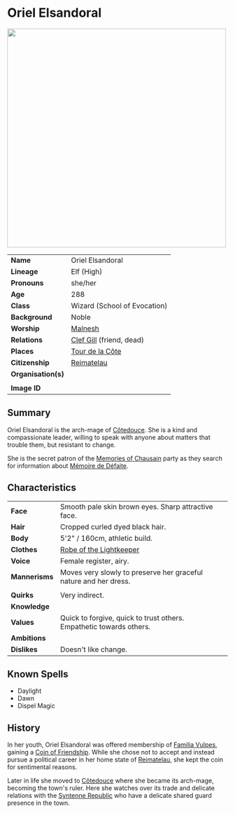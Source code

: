 # Oriel Elsandoral

<img src="https://raw.githubusercontent.com/jesskelsall/astarus-images/main/characters/portraits/imageid.png" height="500" />

|||
| --- | --- |
| **Name** | Oriel Elsandoral | character.4
| **Lineage** | Elf (High) |
| **Pronouns** | she/her |
| **Age** | 288 |
| **Class** | Wizard (School of Evocation) |
| **Background** | Noble |
| **Worship** | [Malnesh](../gods/deities/malnesh.md) |
| **Relations** | [Clef Gill](clef-gill.md) (friend, dead) |
| **Places** | [Tour de la Côte](../places/buildings/government/tour-de-la-cote.md) |
| **Citizenship** | [Reimatelau](../civilisations/nilsavnic-alliance/states/reimatelau.md) |
| **Organisation(s)** | |
|||
| **Image ID** | |

## Summary

Oriel Elsandoral is the arch-mage of [Côtedouce](../places/settlements/towns/cotedouce.md). She is a kind and compassionate leader, willing to speak with anyone about matters that trouble them, but resistant to change.

She is the secret patron of the [Memories of Chausain](../campaigns/C3-memories-of-chausain.md) party as they search for information about [Mémoire de Défaite](../items/echneshment/memory-spheres/memoire-de-defaite.md).

## Characteristics

| | |
| --- | --- |
| **Face** | Smooth pale skin brown eyes. Sharp attractive face. | characteristics.2
| **Hair** | Cropped curled dyed black hair. |
| **Body** | 5'2" / 160cm, athletic build. |
| **Clothes** | [Robe of the Lightkeeper](../items/magic/enchantments/robe-of-the-lightkeeper.md) |
| **Voice** | Female register, airy. |
| **Mannerisms** | Moves very slowly to preserve her graceful nature and her dress. |
| | |
| **Quirks** | Very indirect. |
| **Knowledge** | |
| **Values** | Quick to forgive, quick to trust others.<br>Empathetic towards others. |
| **Ambitions** | |
| **Dislikes** | Doesn't like change. |

## Known Spells

- Daylight
- Dawn
- Dispel Magic

## History

In her youth, Oriel Elsandoral was offered membership of [Familia Vulpes](../organisations/familia-vulpes.md), gaining a [Coin of Friendship](../items/coins/coin-of-friendship.md). While she chose not to accept and instead pursue a political career in her home state of [Reimatelau](../civilisations/nilsavnic-alliance/states/reimatelau.md), she kept the coin for sentimental reasons.

Later in life she moved to [Côtedouce](../places/settlements/towns/cotedouce.md) where she became its arch-mage, becoming the town's ruler. Here she watches over its trade and delicate relations with the [Syntenne Republic](../civilisations/syntenne-republic/syntenne-republic.md) who have a delicate shared guard presence in the town.
